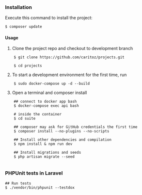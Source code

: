 ### Installation

Execute this command to install the project:

```bash
$ composer update
```

#### Usage
1. Clone the project repo and checkout to development branch
```
    $ git clone https://github.com/caritoz/projects.git
    
    $ cd projects       
```    

2. To start a development environment for the first time, run
```
    $ sudo docker-compose up -d --build
```

3. Open a terminal and composer install
```
    ## connect to docker app bash
    $ docker-compose exec api bash
    
    # inside the container
    $ cd suite
    
    ## composer may ask for GitHub credentials the first time
    $ composer install --no-plugins --no-scripts

    ## Install other dependencies and compilation
    $ npm install & npm run dev

    ## Install migrations and seeds
    $ php artisan migrate --seed
    
```

### PHPUnit tests in Laravel
````
## Run tests
$ ./vendor/bin/phpunit --testdox
````
